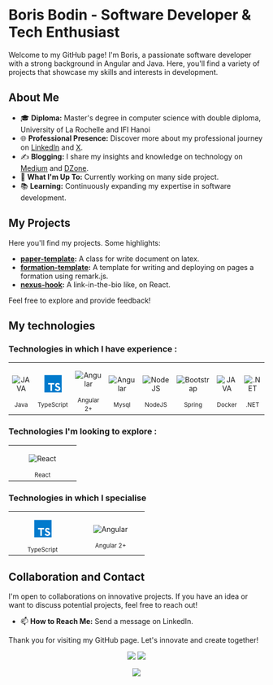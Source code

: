 # Boris Bodin - Software Developer & Tech Enthusiast

Welcome to my GitHub page! I'm Boris, a passionate software developer with a strong background in Angular and Java. Here, you'll find a variety of projects that showcase my skills and interests in development.

## About Me

- 🎓 **Diploma:** Master's degree in computer science with double diploma, University of La Rochelle and IFI Hanoi
- 🌐 **Professional Presence:** Discover more about my professional journey on [LinkedIn](https://www.linkedin.com/in/boris-bodin-216ba540/) and [X](https://twitter.com/BorisBodin).
- ✍️ **Blogging:** I share my insights and knowledge on technology on [Medium](https://medium.aegis-techno.fr/) and [DZone](https://dzone.com/users/5012530/borisbodin.html).
- 🚀 **What I'm Up To:** Currently working on many side project.
- 📚 **Learning:** Continuously expanding my expertise in software development.

## My Projects

Here you'll find my projects. Some highlights:

- **[paper-template](https://github.com/Boris-Bodin/paper-template):** A class for write document on latex.
- **[formation-template](https://github.com/Boris-Bodin/formation-template):** A template for writing and deploying on pages a formation using remark.js.
- **[nexus-hook](https://github.com/Boris-Bodin/nexus-nook):** A link-in-the-bio like, on React.

Feel free to explore and provide feedback!

## My technologies

### Technologies in which I have experience :

<table>
<tr style="width=100%">
  <td align="center" width="120px">
    <p>
      <img align="center" alt="JAVA" height="50" width="auto" src="https://cdn.jsdelivr.net/gh/devicons/devicon/icons/java/java-original.svg">
    </p>
    <small>Java</small>
  </td>
  
  <td align="center" width="120px">
    <p>
      <img align="center" alt="TS" height="35" width="auto" src="https://raw.githubusercontent.com/devicons/devicon/master/icons/typescript/typescript-plain.svg">
    </p>
    <small>TypeScript</small>
  </td>
  
  <td align="center" width="120px">
    <p>
      <img align="center" alt="Angular" height="35" width="auto" src="https://cdn.jsdelivr.net/gh/devicons/devicon/icons/angularjs/angularjs-original.svg">
    </p>
    <small>Angular 2+</small>
  </td>
  
  <td align="center" width="120px">
    <p>
      <img align="center" alt="Angular" height="35" width="auto" src="https://cdn.jsdelivr.net/gh/devicons/devicon/icons/mysql/mysql-original-wordmark.svg">
    </p>
    <small>Mysql</small>
  </td>
  
  <td align="center" width="120px">
    <p>
      <img align="center" alt="NodeJS" height="35" width="auto" src="https://cdn.jsdelivr.net/gh/devicons/devicon/icons/nodejs/nodejs-original.svg">
    </p>
    <small>NodeJS</small>
  </td>
  
  <td align="center" width="120px">
    <p>
      <img align="center" alt="Bootstrap" height="35" width="auto" src="https://cdn.jsdelivr.net/gh/devicons/devicon/icons/spring/spring-original.svg">
    </p>
    <small>Spring</small>
  </td>

  <td align="center" width="120px">
    <p>
      <img align="center" alt="JAVA" height="50" width="auto" src="https://cdn.jsdelivr.net/gh/devicons/devicon/icons/docker/docker-original.svg">
    </p>
    <small>Docker</small>
  </td>
  
  <td align="center" width="120px">
    <p>
      <img align="center" alt=".NET" height="50" width="auto" src="https://cdn.jsdelivr.net/gh/devicons/devicon/icons/dotnetcore/dotnetcore-original.svg">
    </p>
    <small>.NET</small>
  </td>
</tr>
</table>   

### Technologies I'm looking to explore :

<table>
<tr style="width=100%">
  <td align="center" width="120px">
    <p>
      <img align="center" alt="React" height="50" width="auto" src="https://cdn.jsdelivr.net/gh/devicons/devicon/icons/react/react-original.svg" />
    </p>
    <small>React</small>
  </td>
</tr>
</table>

### Technologies in which I specialise

<table>
<tr style="width=100%">
  <td align="center" width="120px">
    <p>
      <img align="center" alt="TS" height="35" width="auto" src="https://raw.githubusercontent.com/devicons/devicon/master/icons/typescript/typescript-plain.svg">
    </p>
    <small>TypeScript</small>
  </td>
  
  <td align="center" width="120px">
    <p>
      <img align="center" alt="Angular" height="35" width="auto" src="https://cdn.jsdelivr.net/gh/devicons/devicon/icons/angularjs/angularjs-original.svg">
    </p>
    <small>Angular 2+</small>
  </td>
</tr>
</table>

## Collaboration and Contact

I'm open to collaborations on innovative projects. If you have an idea or want to discuss potential projects, feel free to reach out!

- 📫 **How to Reach Me:** Send a message on LinkedIn.

Thank you for visiting my GitHub page. Let's innovate and create together!

<div align="center">
  <p>
    <img height="180em" src="https://github-readme-stats.vercel.app/api?username=Boris-Bodin&show_icons=true&theme=white&include_all_commits=true&count_private=true"/>  
    <img height="180em" src="https://github-readme-stats.vercel.app/api/top-langs/?username=Boris-Bodin&layout=compact&langs_count=16&theme=white"/>
  </p>
  <p align="center">
    <img alingn="center" src="https://profile-counter.glitch.me/Boris-Bodin/count.svg" />
  </p>
</div>
